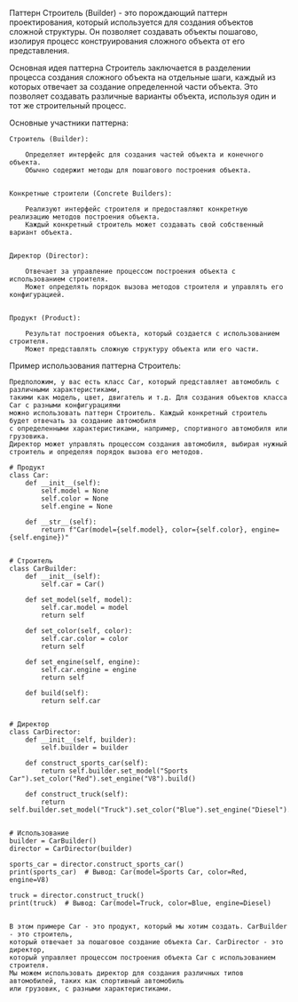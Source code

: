 Паттерн Строитель (Builder) - это порождающий паттерн проектирования, который используется для создания объектов сложной структуры.
Он позволяет создавать объекты пошагово, изолируя процесс конструирования сложного объекта от его представления.

Основная идея паттерна Строитель заключается в разделении процесса создания сложного объекта на отдельные шаги,
каждый из которых отвечает за создание определенной части объекта. Это позволяет создавать различные варианты объекта,
используя один и тот же строительный процесс.


Основные участники паттерна:

    Строитель (Builder):

        Определяет интерфейс для создания частей объекта и конечного объекта.
        Обычно содержит методы для пошагового построения объекта.


    Конкретные строители (Concrete Builders):

        Реализуют интерфейс строителя и предоставляют конкретную реализацию методов построения объекта.
        Каждый конкретный строитель может создавать свой собственный вариант объекта.


    Директор (Director):

        Отвечает за управление процессом построения объекта с использованием строителя.
        Может определять порядок вызова методов строителя и управлять его конфигурацией.


    Продукт (Product):

        Результат построения объекта, который создается с использованием строителя.
        Может представлять сложную структуру объекта или его части.


Пример использования паттерна Строитель:

    Предположим, у вас есть класс Car, который представляет автомобиль с различными характеристиками,
    такими как модель, цвет, двигатель и т.д. Для создания объектов класса Car с разными конфигурациями
    можно использовать паттерн Строитель. Каждый конкретный строитель будет отвечать за создание автомобиля
    с определенными характеристиками, например, спортивного автомобиля или грузовика.
    Директор может управлять процессом создания автомобиля, выбирая нужный строитель и определяя порядок вызова его методов.

    # Продукт
    class Car:
        def __init__(self):
            self.model = None
            self.color = None
            self.engine = None

        def __str__(self):
            return f"Car(model={self.model}, color={self.color}, engine={self.engine})"


    # Строитель
    class CarBuilder:
        def __init__(self):
            self.car = Car()

        def set_model(self, model):
            self.car.model = model
            return self

        def set_color(self, color):
            self.car.color = color
            return self

        def set_engine(self, engine):
            self.car.engine = engine
            return self

        def build(self):
            return self.car


    # Директор
    class CarDirector:
        def __init__(self, builder):
            self.builder = builder

        def construct_sports_car(self):
            return self.builder.set_model("Sports Car").set_color("Red").set_engine("V8").build()

        def construct_truck(self):
            return self.builder.set_model("Truck").set_color("Blue").set_engine("Diesel").build()


    # Использование
    builder = CarBuilder()
    director = CarDirector(builder)

    sports_car = director.construct_sports_car()
    print(sports_car)  # Вывод: Car(model=Sports Car, color=Red, engine=V8)

    truck = director.construct_truck()
    print(truck)  # Вывод: Car(model=Truck, color=Blue, engine=Diesel)


    В этом примере Car - это продукт, который мы хотим создать. CarBuilder - это строитель,
    который отвечает за пошаговое создание объекта Car. CarDirector - это директор,
    который управляет процессом построения объекта Car с использованием строителя.
    Мы можем использовать директор для создания различных типов автомобилей, таких как спортивный автомобиль
    или грузовик, с разными характеристиками.
